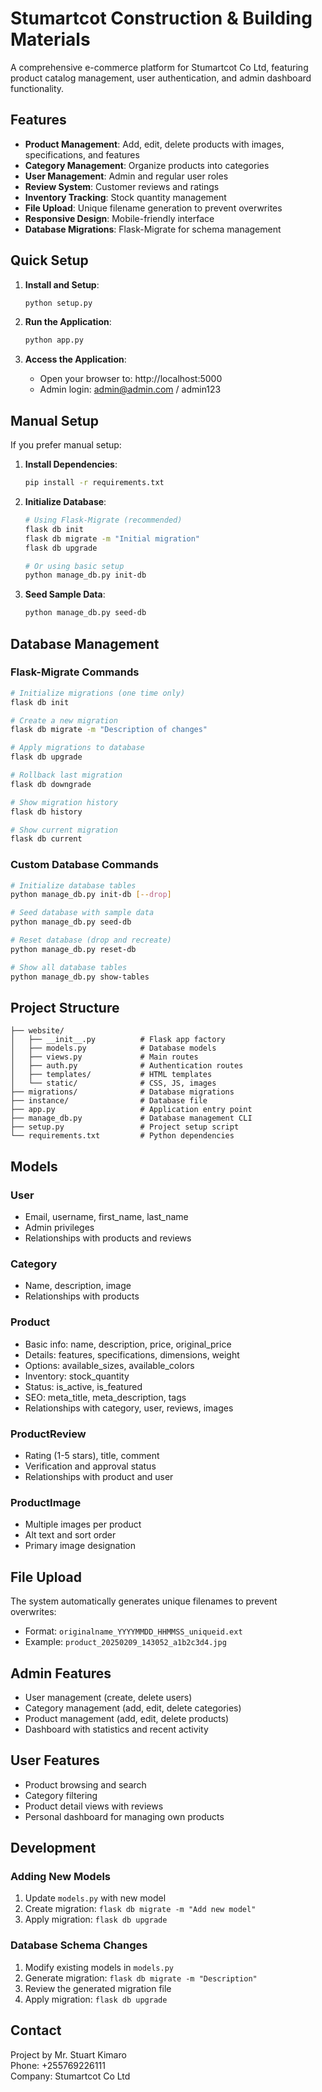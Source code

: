 # Stumartcot Construction & Building Materials

A comprehensive e-commerce platform for Stumartcot Co Ltd, featuring product catalog management, user authentication, and admin dashboard functionality.

## Features

- **Product Management**: Add, edit, delete products with images, specifications, and features
- **Category Management**: Organize products into categories
- **User Management**: Admin and regular user roles
- **Review System**: Customer reviews and ratings
- **Inventory Tracking**: Stock quantity management
- **File Upload**: Unique filename generation to prevent overwrites
- **Responsive Design**: Mobile-friendly interface
- **Database Migrations**: Flask-Migrate for schema management

## Quick Setup

1. **Install and Setup**:
   ```bash
   python setup.py
   ```

2. **Run the Application**:
   ```bash
   python app.py
   ```

3. **Access the Application**:
   - Open your browser to: http://localhost:5000
   - Admin login: admin@admin.com / admin123

## Manual Setup

If you prefer manual setup:

1. **Install Dependencies**:
   ```bash
   pip install -r requirements.txt
   ```

2. **Initialize Database**:
   ```bash
   # Using Flask-Migrate (recommended)
   flask db init
   flask db migrate -m "Initial migration"
   flask db upgrade
   
   # Or using basic setup
   python manage_db.py init-db
   ```

3. **Seed Sample Data**:
   ```bash
   python manage_db.py seed-db
   ```

## Database Management

### Flask-Migrate Commands

```bash
# Initialize migrations (one time only)
flask db init

# Create a new migration
flask db migrate -m "Description of changes"

# Apply migrations to database
flask db upgrade

# Rollback last migration
flask db downgrade

# Show migration history
flask db history

# Show current migration
flask db current
```

### Custom Database Commands

```bash
# Initialize database tables
python manage_db.py init-db [--drop]

# Seed database with sample data
python manage_db.py seed-db

# Reset database (drop and recreate)
python manage_db.py reset-db

# Show all database tables
python manage_db.py show-tables
```

## Project Structure

```
├── website/
│   ├── __init__.py          # Flask app factory
│   ├── models.py            # Database models
│   ├── views.py             # Main routes
│   ├── auth.py              # Authentication routes
│   ├── templates/           # HTML templates
│   └── static/              # CSS, JS, images
├── migrations/              # Database migrations
├── instance/                # Database file
├── app.py                   # Application entry point
├── manage_db.py             # Database management CLI
├── setup.py                 # Project setup script
└── requirements.txt         # Python dependencies
```

## Models

### User
- Email, username, first_name, last_name
- Admin privileges
- Relationships with products and reviews

### Category
- Name, description, image
- Relationships with products

### Product
- Basic info: name, description, price, original_price
- Details: features, specifications, dimensions, weight
- Options: available_sizes, available_colors
- Inventory: stock_quantity
- Status: is_active, is_featured
- SEO: meta_title, meta_description, tags
- Relationships with category, user, reviews, images

### ProductReview
- Rating (1-5 stars), title, comment
- Verification and approval status
- Relationships with product and user

### ProductImage
- Multiple images per product
- Alt text and sort order
- Primary image designation

## File Upload

The system automatically generates unique filenames to prevent overwrites:
- Format: `originalname_YYYYMMDD_HHMMSS_uniqueid.ext`
- Example: `product_20250209_143052_a1b2c3d4.jpg`

## Admin Features

- User management (create, delete users)
- Category management (add, edit, delete categories)
- Product management (add, edit, delete products)
- Dashboard with statistics and recent activity

## User Features

- Product browsing and search
- Category filtering
- Product detail views with reviews
- Personal dashboard for managing own products

## Development

### Adding New Models

1. Update `models.py` with new model
2. Create migration: `flask db migrate -m "Add new model"`
3. Apply migration: `flask db upgrade`

### Database Schema Changes

1. Modify existing models in `models.py`
2. Generate migration: `flask db migrate -m "Description"`
3. Review the generated migration file
4. Apply migration: `flask db upgrade`

## Contact

Project by Mr. Stuart Kimaro  
Phone: +255769226111  
Company: Stumartcot Co Ltd
